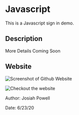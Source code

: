 # Javascript

This is a Javascript sign in demo.

## Description

More Details Coming Soon

## Website


![Screenshot of Github Website](https://joepall.github.io/Javascript/assets/images/screenshot.png)


![Checkout the website](https://joepall.github.io/Javascript/)




Author: Josiah Powell

Date: 6/23/20
